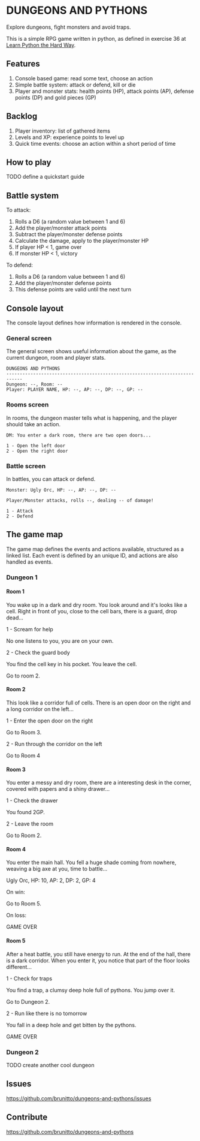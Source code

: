 # DUNGEONS AND PYTHONS

Explore dungeons, fight monsters and avoid traps.

This is a simple RPG game written in python, as defined in exercise 36 at
[Learn Python the Hard Way](https://learnpythonthehardway.org/book/ex36.html).

## Features

1. Console based game: read some text, choose an action
2. Simple battle system: attack or defend, kill or die
3. Player and monster stats: health points (HP), attack points (AP), defense
points (DP) and gold pieces (GP)

## Backlog

1. Player inventory: list of gathered items
2. Levels and XP: experience points to level up
3. Quick time events: choose an action within a short period of time

## How to play

TODO define a quickstart guide

## Battle system

To attack:

1. Rolls a D6 (a random value between 1 and 6)
2. Add the player/monster attack points
3. Subtract the player/monster defense points
4. Calculate the damage, apply to the player/monster HP
5. If player HP < 1, game over
6. If monster HP < 1, victory

To defend:

1. Rolls a D6 (a random value between 1 and 6)
2. Add the player/monster defense points
3. This defense points are valid until the next turn

## Console layout

The console layout defines how information is rendered in the console.

### General screen

The general screen shows useful information about the game, as the current
dungeon, room and player stats.

    DUNGEONS AND PYTHONS
    ----------------------------------------------------------------------------
    Dungeon: --, Room: --
    Player: PLAYER NAME, HP: --, AP: --, DP: --, GP: --

### Rooms screen

In rooms, the dungeon master tells what is happening, and the player should
take an action.

    DM: You enter a dark room, there are two open doors...

    1 - Open the left door
    2 - Open the right door

### Battle screen

In battles, you can attack or defend.

    Monster: Ugly Orc, HP: --, AP: --, DP: --

    Player/Monster attacks, rolls --, dealing -- of damage!

    1 - Attack
    2 - Defend

## The game map

The game map defines the events and actions available, structured as a linked
list. Each event is defined by an unique ID, and actions are also handled as
events.

### Dungeon 1

#### Room 1

You wake up in a dark and dry room. You look around and it's looks like a cell.
Right in front of you, close to the cell bars, there is a guard, drop dead...

1 - Scream for help

No one listens to you, you are on your own.

2 - Check the guard body

You find the cell key in his pocket. You leave the cell.

Go to room 2.

#### Room 2

This look like a corridor full of cells. There is an open door on the right and
a long corridor on the left...

1 - Enter the open door on the right

Go to Room 3.

2 - Run through the corridor on the left

Go to Room 4

#### Room 3

You enter a messy and dry room, there are a interesting desk in the corner,
covered with papers and a shiny drawer...

1 - Check the drawer

You found 2GP.

2 - Leave the room

Go to Room 2.

#### Room 4

You enter the main hall. You fell a huge shade coming from nowhere, weaving a
big axe at you, time to battle...

Ugly Orc, HP: 10, AP: 2, DP: 2, GP: 4

On win:

Go to Room 5.

On loss:

GAME OVER

#### Room 5

After a heat battle, you still have energy to run. At the end of the hall,
there is a dark corridor. When you enter it, you notice that part of the floor
looks different...

1 - Check for traps

You find a trap, a clumsy deep hole full of pythons. You jump over it.

Go to Dungeon 2.

2 - Run like there is no tomorrow

You fall in a deep hole and get bitten by the pythons.

GAME OVER

### Dungeon 2

TODO create another cool dungeon

## Issues

https://github.com/brunitto/dungeons-and-pythons/issues

## Contribute

https://github.com/brunitto/dungeons-and-pythons
